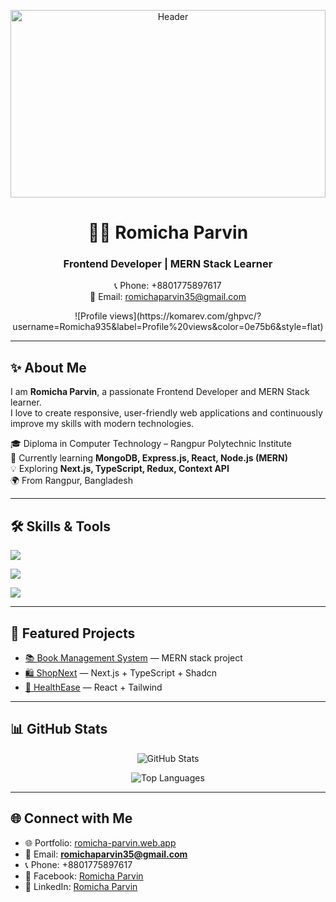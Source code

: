 <!-- Header / Background Image -->
<p align="center">
  <img src="https://i.ibb.co.com/qLbTT3Bd/github-background.jpg" width="100%" height="300px" alt="Header" />
</p>

<h1 align="center">👩‍💻 Romicha Parvin</h1>
<h3 align="center">Frontend Developer | MERN Stack Learner</h3>

<p align="center">
  📞 Phone: +8801775897617 <br/>
  📧 Email: <a href="mailto:romichaparvin35@gmail.com">romichaparvin35@gmail.com</a>
</p>

<p align="center">
  <!-- Profile Views Counter -->
  ![Profile views](https://komarev.com/ghpvc/?username=Romicha935&label=Profile%20views&color=0e75b6&style=flat)
</p>

---

## ✨ About Me  

I am **Romicha Parvin**, a passionate Frontend Developer and MERN Stack learner.  
I love to create responsive, user-friendly web applications and continuously improve my skills with modern technologies.  

🎓 Diploma in Computer Technology – Rangpur Polytechnic Institute  
🌱 Currently learning **MongoDB, Express.js, React, Node.js (MERN)**  
💡 Exploring **Next.js, TypeScript, Redux, Context API**  
🌍 From Rangpur, Bangladesh  

---

## 🛠 Skills & Tools  

<p align="left">
  <!-- Frontend -->
  <img src="https://skillicons.dev/icons?i=html,css,bootstrap,tailwind,js,react,redux,vite,next,ts" />
</p>

<p align="left">
  <!-- Backend -->
  <img src="https://skillicons.dev/icons?i=nodejs,express,mongodb,firebase" />
</p>

<p align="left">
  <!-- Tools -->
  <img src="https://skillicons.dev/icons?i=git,github,vscode" />
</p>

---

## 📌 Featured Projects  

- [📚 Book Management System](https://book-managment-system-mern.vercel.app/) — MERN stack project  
- [🛍 ShopNext](https://shop-next-vryf.vercel.app/) — Next.js + TypeScript + Shadcn  
- [🏥 HealthEase](https://health-eash.vercel.app/) — React + Tailwind  

---

## 📊 GitHub Stats  

<p align="center">
  <img src="https://github-readme-stats.vercel.app/api?username=Romicha935&show_icons=true&theme=radical" alt="GitHub Stats" />
</p>

<p align="center">
  <img src="https://github-readme-stats.vercel.app/api/top-langs/?username=Romicha935&layout=compact&theme=radical" alt="Top Languages" />
</p>

---

## 🌐 Connect with Me  

- 🌐 Portfolio: [romicha-parvin.web.app](https://romicha-parvin.web.app)  
- 📧 Email: **romichaparvin35@gmail.com**  
- 📞 Phone: +8801775897617  
- 🔗 Facebook: [Romicha Parvin](https://www.facebook.com/profile.php?id=100061687152036)  
- 💼 LinkedIn: [Romicha Parvin](https://www.linkedin.com/in/romicha-parvin-402a16352)  
